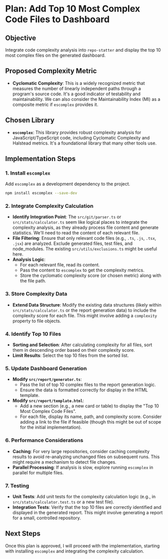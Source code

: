 # Plan: Add Top 10 Most Complex Code Files to Dashboard

## Objective
Integrate code complexity analysis into `repo-statter` and display the top 10 most complex files on the generated dashboard.

## Proposed Complexity Metric
*   **Cyclomatic Complexity**: This is a widely recognized metric that measures the number of linearly independent paths through a program's source code. It's a good indicator of testability and maintainability. We can also consider the Maintainability Index (MI) as a composite metric if `escomplex` provides it.

## Chosen Library
*   **`escomplex`**: This library provides robust complexity analysis for JavaScript/TypeScript code, including Cyclomatic Complexity and Halstead metrics. It's a foundational library that many other tools use.

## Implementation Steps

### 1. Install `escomplex`
Add `escomplex` as a development dependency to the project.
```bash
npm install escomplex --save-dev
```

### 2. Integrate Complexity Calculation
*   **Identify Integration Point**: The `src/git/parser.ts` or `src/stats/calculator.ts` seem like logical places to integrate the complexity analysis, as they already process file content and generate statistics. We'll need to read the content of each relevant file.
*   **File Filtering**: Ensure that only relevant code files (e.g., `.ts`, `.js`, `.tsx`, `.jsx`) are analyzed. Exclude generated files, test files, and node_modules. The existing `src/utils/exclusions.ts` might be useful here.
*   **Analysis Logic**:
    *   For each relevant file, read its content.
    *   Pass the content to `escomplex` to get the complexity metrics.
    *   Store the cyclomatic complexity score (or chosen metric) along with the file path.

### 3. Store Complexity Data
*   **Extend Data Structure**: Modify the existing data structures (likely within `src/stats/calculator.ts` or the report generation data) to include the complexity score for each file. This might involve adding a `complexity` property to file objects.

### 4. Identify Top 10 Files
*   **Sorting and Selection**: After calculating complexity for all files, sort them in descending order based on their complexity score.
*   **Limit Results**: Select the top 10 files from the sorted list.

### 5. Update Dashboard Generation
*   **Modify `src/report/generator.ts`**:
    *   Pass the list of top 10 complex files to the report generation logic.
    *   Ensure the data is formatted correctly for display in the HTML template.
*   **Modify `src/report/template.html`**:
    *   Add a new section (e.g., a new card or table) to display the "Top 10 Most Complex Code Files".
    *   For each file, display its name, path, and complexity score. Consider adding a link to the file if feasible (though this might be out of scope for the initial implementation).

### 6. Performance Considerations
*   **Caching**: For very large repositories, consider caching complexity results to avoid re-analyzing unchanged files on subsequent runs. This might require a mechanism to detect file changes.
*   **Parallel Processing**: If analysis is slow, explore running `escomplex` in parallel for multiple files.

### 7. Testing
*   **Unit Tests**: Add unit tests for the complexity calculation logic (e.g., in `src/stats/calculator.test.ts` or a new test file).
*   **Integration Tests**: Verify that the top 10 files are correctly identified and displayed in the generated report. This might involve generating a report for a small, controlled repository.

## Next Steps
Once this plan is approved, I will proceed with the implementation, starting with installing `escomplex` and integrating the complexity calculation.

